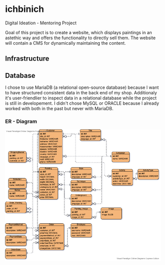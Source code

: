 # ichbinich
Digital Ideation - Mentoring Project

Goal of this project is to create a website, which displays paintings in an astethic way and offers the functionality to directly sell them. 
The website will contain a CMS for dynamically maintaining the content.

## Infrastructure




## Database
I chose to use MariaDB (a relational open-source database) because I want to have structured consistent data in the back end of my shop. Additionaly it's user-friendlier to inspect data in a relational database while the project is still in developement. I didn't chose MySQL or ORACLE because I already worked with both in the past but never with MariaDB.  

### ER - Diagram
![er-diagram](doku/er-diagram.png)
